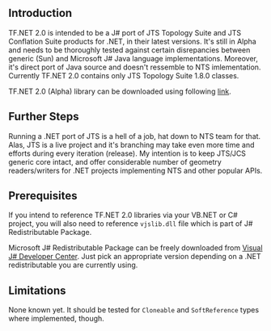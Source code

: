 ## Introduction ##

TF.NET 2.0 is intended to be a J# port of JTS Topology Suite and JTS Conflation Suite products for .NET, in their latest versions. It's still in Alpha and needs to be thoroughly tested against certain disrepancies between generic (Sun) and Microsoft J# Java language implementations. Moreover, it's direct port of Java source and doesn't ressemble to NTS imlementation. Currently TF.NET 2.0 contains only JTS Topology Suite 1.8.0 classes.

TF.NET 2.0 (Alpha) library can be downloaded using following [link](http://tf-net.googlecode.com/files/TF_NET_2_ALPHA.zip).


## Further Steps ##

Running a .NET port of JTS is a hell of a job, hat down to NTS team for that. Alas, JTS is a live project and it's branching may take even more time and efforts during every iteration (release). My intention is to keep JTS/JCS generic core intact, and offer considerable number of geometry readers/writers for .NET projects implementing NTS and other popular APIs.


## Prerequisites ##

If you intend to reference TF.NET 2.0 libraries via your VB.NET or C# project, you will also need to reference `vjslib.dll` file which is part of J# Redistributable Package.

Microsoft J# Redistributable Package can be freely downloaded from [Visual J# Developer Center](http://msdn2.microsoft.com/en-us/vjsharp/bb188598.aspx). Just pick an appropriate version depending on a .NET redistributable you are currently using.


## Limitations ##

None known yet. It should be tested for `Cloneable` and `SoftReference` types where implemented, though.